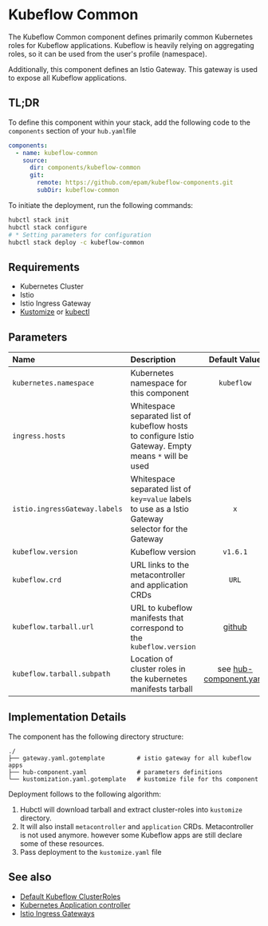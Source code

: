 # Kubeflow Common

The Kubeflow Common component defines primarily common Kubernetes roles for Kubeflow applications. Kubeflow is heavily
relying on aggregating roles, so it can be used from the user's profile (namespace).

Additionally, this component defines an Istio Gateway. This gateway is used to expose all Kubeflow applications.

## TL;DR

To define this component within your stack, add the following code to the `components` section of your  `hub.yaml`file

```yaml
components:
  - name: kubeflow-common
    source:
      dir: components/kubeflow-common
      git:
        remote: https://github.com/epam/kubeflow-components.git
        subDir: kubeflow-common
```

To initiate the deployment, run the following commands:

```bash
hubctl stack init
hubctl stack configure
# * Setting parameters for configuration 
hubctl stack deploy -c kubeflow-common
```

## Requirements

- Kubernetes Cluster
- Istio
- Istio Ingress Gateway
- [Kustomize](https://kustomize.io/) or [kubectl](https://kubernetes.io/docs/tasks/tools/install-kubectl/)

## Parameters

| Name                          | Description                                                                                          |                             Default Value                             | Required |
|:------------------------------|:-----------------------------------------------------------------------------------------------------|:---------------------------------------------------------------------:|:--------:|
| `kubernetes.namespace`        | Kubernetes namespace for this component                                                              |                              `kubeflow`                               |
| `ingress.hosts`               | Whitespace separated list of kubeflow hosts to configure Istio Gateway. Empty means `*` will be used |                                                                       |
| `istio.ingressGateway.labels` | Whitespace separated list of `key=value` labels to use as a Istio Gateway selector for the Gateway   |                                  `x`                                  |
| `kubeflow.version`            | Kubeflow version                                                                                  |                               `v1.6.1`                                |
| `kubeflow.crd`                | URL links to the metacontroller and application CRDs                                                 |                                 `URL`                                 |    x     |
| `kubeflow.tarball.url`        | URL to kubeflow manifests that correspond to the `kubeflow.version`                                  | [github](https://github.com/kubeflow/manifests/archive/v1.6.1.tar.gz) |          |
| `kubeflow.tarball.subpath`    | Location of cluster roles in the kubernetes manifests tarball                                        |            see [hub-component.yaml](./hub-component.yaml)             |          |

## Implementation Details

The component has the following directory structure:

```text
./
├── gateway.yaml.gotemplate         # istio gateway for all kubeflow apps
├── hub-component.yaml              # parameters definitions
└── kustomization.yaml.gotemplate   # kustomize file for ths component
```

Deployment follows to the following algorithm:

1. Hubctl will download tarball and extract cluster-roles into `kustomize` directory.
2. It will also install `metacontroller` and `application` CRDs. Metacontroller is not used anymore. however some
   Kubeflow apps are still declare some of these resources.
3. Pass deployment to the `kustomize.yaml` file

## See also

- [Default Kubeflow ClusterRoles](https://github.com/kubeflow/manifests/tree/v1.2-branch/kubeflow-roles)
- [Kubernetes Application controller](https://github.com/kubernetes-sigs/application)
- [Istio Ingress Gateways](https://istio.io/latest/docs/tasks/traffic-management/ingress/ingress-control/)
